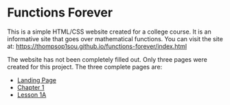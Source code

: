 # Functions Forever

This is a simple HTML/CSS website created for a college course. It is an informative site that goes over mathematical functions. You can visit the site at:  https://thompsop1sou.github.io/functions-forever/index.html

The website has not been completely filled out. Only three pages were created for this project. The three complete pages are:

* [Landing Page](https://thompsop1sou.github.io/functions-forever/index.html)
* [Chapter 1](https://thompsop1sou.github.io/functions-forever/1-function-basics.html)
* [Lesson 1A](https://thompsop1sou.github.io/functions-forever/1a-sets-and-intervals.html)